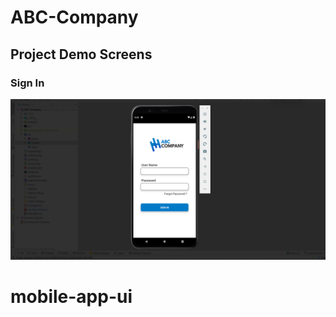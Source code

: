 # ABC-Company

## Project Demo Screens

### Sign In
![image](https://github.com/Mindula-Dilthushan/ABC-Company/blob/master/demo/project_screens/Sign%20In%20Screen.png)
# mobile-app-ui
